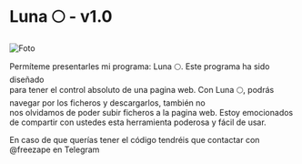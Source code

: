 # Luna 🌕 - v1.0

![Foto](https://i.ibb.co/h8MNr3H/imagen.png)


Permíteme presentarles mi programa: Luna 🌕. Este programa ha sido diseñado <br>para tener el control absoluto de una pagina web. Con Luna 🌕, podrás navegar por los ficheros y descargarlos, también no <br>nos olvidamos de poder subir ficheros a la pagina web. Estoy emocionados de compartir con ustedes esta herramienta poderosa y fácil de usar.  


En caso de que querías tener el código tendréis que contactar con @freezape en Telegram
